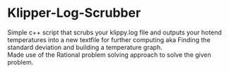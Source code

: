 # Klipper-Log-Scrubber
Simple c++ script that scrubs your klippy.log file and outputs your hotend temperatures into a new textfile for further computing aka Finding the standard deviation and building a temperature graph.<br/>
Made use of the Rational problem solving approach to solve the given problem.<br/>